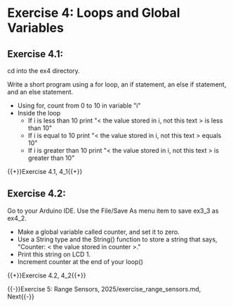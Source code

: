 # Exercise 4: Loops and Global Variables


## Exercise 4.1:

cd into the ex4 directory.

Write a short program using a for loop, an if statement, an else if statement, and an else statement.
- Using for, count from 0 to 10 in variable "i"
- Inside the loop
  - If i is less than 10 print "< the value stored in i, not this text > is less than 10"
  - If i is equal to 10 print "< the value stored in i, not this text > equals 10"
  - If i is greater than 10 print "< the value stored in i, not this text > is greater than 10"

{{+}}Exercise 4.1, 4_1{{+}}


## Exercise 4.2:

Go to your Arduino IDE. Use the File/Save As menu item to save ex3_3 as ex4_2.

- Make a global variable called counter, and set it to zero.
- Use a String type and the String() function to store a string that says, "Counter: < the value stored in counter >."
- Print this string on LCD 1.
- Increment counter at the end of your loop()

{{+}}Exercise 4.2, 4_2{{+}}

{{-}}Exercise 5: Range Sensors, 2025/exercise_range_sensors.md, Next{{-}}